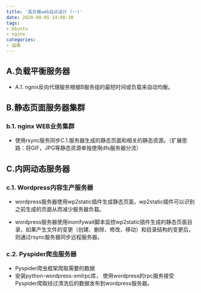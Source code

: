 ```yaml
---
title: '高负载web站点设计 (一)'
date: 2020-08-05 14:08:38
tags:
- Ubuntu
- nginx
categories:
- 运维
---
```


## A.负载平衡服务器

- A.1. ngnix反向代理服务根据B服务组的最短时间或负载来自动均衡。

## B.静态页面服务器集群

### b.1. nginx WEB业务集群

- 使用rsync服务同步C.1.服务器生成的静态页面和相关的静态资源。（扩展思路：将GIF，JPG等静态资源单独使用dfs服务器分流）

## C.内网动态服务器

### c.1.  Wordpress内容生产服务器

- wordpress服务器使用wp2static插件生成静态页面，wp2static插件可以识别之前生成的页面从而减少服务器负载。

- wordpress服务器使用inonifywait脚本监控wp2static插件生成的静态页面目录，如果产生文件的变更（创建、删除、修改、移动）和目录结构的变更后，则通过rsync服务器同步远程服务器。

### c.2.   Pyspider爬虫服务器

- Pyspider爬虫框架爬取需要的数据
- 安装python-wordpress-xmlrpc库， 使用wordpress的rpc服务接受Pyspider爬取经过清洗后的数据发布到wordpress服务器。